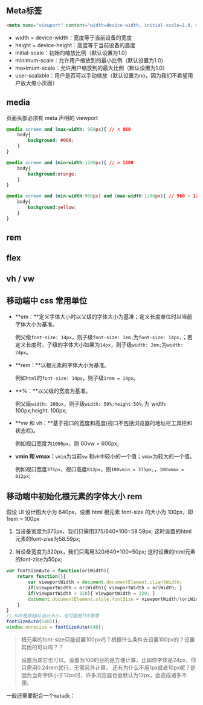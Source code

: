 ## Meta标签

```html
<meta name="viewport" content="width=device-width, initial-scale=1.0, maximum-scale=1.0, user-scalable=no">
```

- width = device-width：宽度等于当前设备的宽度
- height = device-height：高度等于当前设备的高度
- initial-scale：初始的缩放比例（默认设置为1.0）  
- minimum-scale：允许用户缩放到的最小比例（默认设置为1.0）  
- maximum-scale：允许用户缩放到的最大比例（默认设置为1.0）  
- user-scalable：用户是否可以手动缩放（默认设置为no，因为我们不希望用户放大缩小页面） 



## media

页面头部必须有 meta 声明的 viewport

<meta name="viewport" content="width=device-width, initial-scale=1.0, maximum-scale=1.0, user-scalable=no">

```css
@media screen and (max-width: 960px){ // < 960
    body{
        background: #000;
    }
}

@media screen and (min-width:1200px){ // > 1200
    body{
        background:orange;
    }
}

@media screen and (min-width:960px) and (max-width:1200px){ // 960 ~ 1200
    body{
        background:yellow;
    }
}
```



## rem



## flex



## vh / vw



## 移动端中 css 常用单位

- **em：**定义字体大小时以父级的字体大小为基准；定义长度单位时以当前字体大小为基准。

  例父级`font-size: 14px`，则子级`font-size: 1em;`为`font-size: 14px;`；若定义长度时，子级的字体大小如果为`14px`，则子级`width: 2em;`为`width: 24px`。

- **rem：**以根元素的字体大小为基准。

  例如`html`的`font-size: 14px`，则子级`1rem = 14px`。

- **%：**以父级的宽度为基准。

  例父级`width: 200px`，则子级`width: 50%;height:50%;`为`width: 100px;height: 100px;

- **vw 和 vh：**基于视口的宽度和高度(视口不包括浏览器的地址栏工具栏和状态栏)。

  例如视口宽度为`1000px`，则`60vw = 600px;

- **vmin 和 vmax：**`vmin`为当前`vw` 和`vh`中较小的一个值；`vmax`为较大的一个值。

  例如视口宽度`375px`，视口高度`812px`，则`100vmin = 375px;`，`100vmax = 812px`;

## 移动端中初始化根元素的字体大小 rem

假设 UI 设计图大小为 640px，设置 html 根元素 font-size 的大小为 100px，即 1rem = 100px

1. 当设备宽度为375px，我们只需用375/640*100=58.59px; 这时设置的html元素的font-zise为58.59px;

2. 当设备宽度为320px，我们只需用320/640*100=50px; 这时设置的html元素的font-zise为50px;

```js
var fontSizeAuto = function(oriWidth){
	return function(){
		var viewportWidth = document.documentElement.clientWidth;
		if(viewportWidth > oriWidth){ viewportWidth = oriWidth; }
		if(viewportWidth < 320){ viewportWidth = 320; }
		document.documentElement.style.fontSize = viewportWidth/(oriWidth/100) +'px';	
	}
}
// 640是原始UI设计大小，也可能是750等等
fontSizeAuto(640)();
window.onresize = fontSizeAuto(640);
```

> 根元素的font-size只能设置100px吗？根据什么条件去设置100px的？设置其他的可以吗？？
>
> 设置为其它也可以。设置为100的目的是方便计算，比如你字体是24px，你只需用0.24rem就行，无需另外计算。 还有为什么不用1px或者10px呢？是因为当你字体小于12px时，许多浏览器也会默认为12px，会造成诸多不便。
>

一般还需要配合一个`meta`头：

<meta name="viewport" content="width=device-width, initial-scale=1.0, minimum-sacle=1.0, maximum-scale=1.0, user-scalable=no" />

